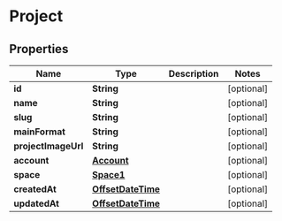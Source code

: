 

# Project

## Properties

Name | Type | Description | Notes
------------ | ------------- | ------------- | -------------
**id** | **String** |  |  [optional]
**name** | **String** |  |  [optional]
**slug** | **String** |  |  [optional]
**mainFormat** | **String** |  |  [optional]
**projectImageUrl** | **String** |  |  [optional]
**account** | [**Account**](Account.md) |  |  [optional]
**space** | [**Space1**](Space1.md) |  |  [optional]
**createdAt** | [**OffsetDateTime**](OffsetDateTime.md) |  |  [optional]
**updatedAt** | [**OffsetDateTime**](OffsetDateTime.md) |  |  [optional]



